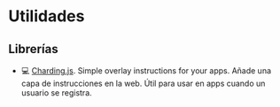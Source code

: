 # Utilidades 

## Librerías

- :computer: [Charding.js](https://github.com/heelhook/chardin.js). Simple overlay instructions for your apps. Añade una capa de instrucciones en la web. Útil para usar en apps cuando un usuario se registra.
